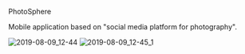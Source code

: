 PhotoSphere

Mobile application based on "social media platform for photography".

![2019-08-09_12-44](https://user-images.githubusercontent.com/26778884/62795309-e0ca3400-baac-11e9-9329-3efe7ba12f70.png)
![2019-08-09_12-45_1](https://user-images.githubusercontent.com/26778884/62795336-e889d880-baac-11e9-97ef-fde03fb9071a.png)



